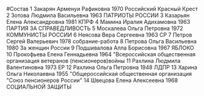 #Состав
1 Закарян Арменуи Рафиковна 1970 Российский Красный Крест
2 Зотова Людмила Васильевна 1963 ПАТРИОТЫ РОССИИ
3 Казарьян Елена Александровна 1981 КПРФ
4 Мамина Иралия Адихамовна 1963 ПАРТИЯ ЗА СПРАВЕДЛИВОСТЬ
5 Москалева Ольга Петровна 1972 КОММУНИСТЫ РОССИИ
6 Неясова Вера Сергеевна 1963 СР
7 Петров Сергей Валерьевич 1978 собрание-работа
8 Петрова Ольга Васильевна 1980 За женщин России
9 Подшивалова Алла Борисовна 1967 ЯБЛОКО
10 Прокофьева Елена Геннадьевна 1964 \"Всероссийская общественная организация ветеранов (пенсионеров)войны
11 Рахлина Людмила Валентиновна 1973 ЕР
12 Рахлина Ольга Петровна 1948 ЛДПР
13 Харина Ольга Николаевна 1955 \"Общероссийская общественная организация \"Союз пенсионеров России\"
14 Швецова Елена Алексеевна 1968 СОЦИАЛЬНОЙ ЗАЩИТЫ
